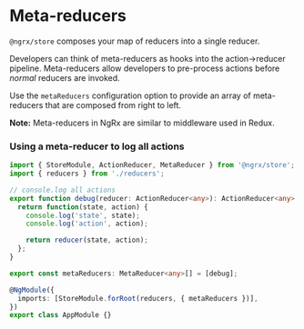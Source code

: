 # Meta-reducers

`@ngrx/store` composes your map of reducers into a single reducer.

Developers can think of meta-reducers as hooks into the action->reducer pipeline. Meta-reducers allow developers to pre-process actions before _normal_ reducers are invoked.

Use the `metaReducers` configuration option to provide an array of meta-reducers that are composed from right to left.

**Note:** Meta-reducers in NgRx are similar to middleware used in Redux.

### Using a meta-reducer to log all actions

```ts
import { StoreModule, ActionReducer, MetaReducer } from '@ngrx/store';
import { reducers } from './reducers';

// console.log all actions
export function debug(reducer: ActionReducer<any>): ActionReducer<any> {
  return function(state, action) {
    console.log('state', state);
    console.log('action', action);

    return reducer(state, action);
  };
}

export const metaReducers: MetaReducer<any>[] = [debug];

@NgModule({
  imports: [StoreModule.forRoot(reducers, { metaReducers })],
})
export class AppModule {}
```
